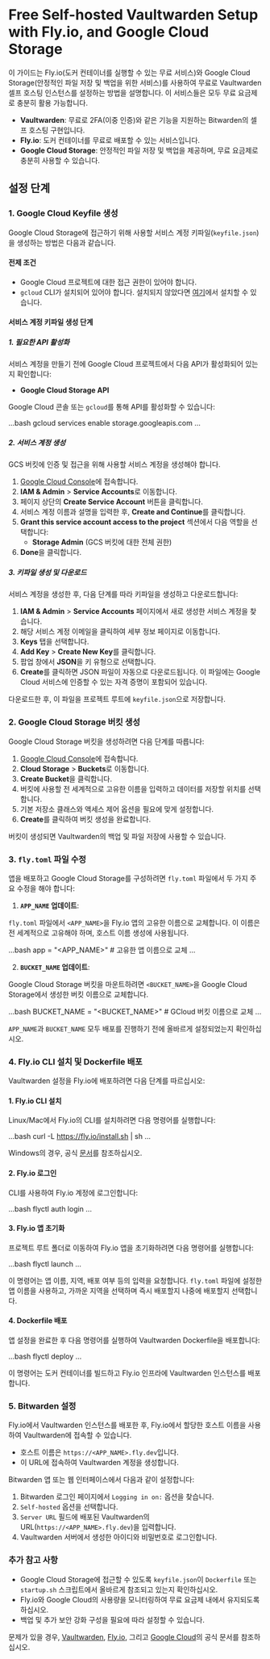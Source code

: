 # Free Self-hosted Vaultwarden Setup with Fly.io, and Google Cloud Storage

이 가이드는 Fly.io(도커 컨테이너를 실행할 수 있는 무료 서비스)와 Google Cloud Storage(안정적인 파일 저장 및 백업을 위한 서비스)를 사용하여 무료로 Vaultwarden 셀프 호스팅 인스턴스를 설정하는 방법을 설명합니다. 이 서비스들은 모두 무료 요금제로 충분히 활용 가능합니다.

- **Vaultwarden**: 무료로 2FA(이중 인증)와 같은 기능을 지원하는 Bitwarden의 셀프 호스팅 구현입니다.
- **Fly.io**: 도커 컨테이너를 무료로 배포할 수 있는 서비스입니다.
- **Google Cloud Storage**: 안정적인 파일 저장 및 백업을 제공하며, 무료 요금제로 충분히 사용할 수 있습니다.

## 설정 단계

### 1. Google Cloud Keyfile 생성

Google Cloud Storage에 접근하기 위해 사용할 서비스 계정 키파일(`keyfile.json`)을 생성하는 방법은 다음과 같습니다.

#### 전제 조건

- Google Cloud 프로젝트에 대한 접근 권한이 있어야 합니다.
- `gcloud` CLI가 설치되어 있어야 합니다. 설치되지 않았다면 [여기](https://cloud.google.com/sdk/docs/install)에서 설치할 수 있습니다.

#### 서비스 계정 키파일 생성 단계

##### 1. 필요한 API 활성화

서비스 계정을 만들기 전에 Google Cloud 프로젝트에서 다음 API가 활성화되어 있는지 확인합니다:
- **Google Cloud Storage API**

Google Cloud 콘솔 또는 `gcloud`를 통해 API를 활성화할 수 있습니다:

...bash
gcloud services enable storage.googleapis.com
...

##### 2. 서비스 계정 생성

GCS 버킷에 인증 및 접근을 위해 사용할 서비스 계정을 생성해야 합니다.

1. [Google Cloud Console](https://console.cloud.google.com/)에 접속합니다.
2. **IAM & Admin** > **Service Accounts**로 이동합니다.
3. 페이지 상단의 **Create Service Account** 버튼을 클릭합니다.
4. 서비스 계정 이름과 설명을 입력한 후, **Create and Continue**를 클릭합니다.
5. **Grant this service account access to the project** 섹션에서 다음 역할을 선택합니다:
   - **Storage Admin** (GCS 버킷에 대한 전체 권한)
6. **Done**을 클릭합니다.

##### 3. 키파일 생성 및 다운로드

서비스 계정을 생성한 후, 다음 단계를 따라 키파일을 생성하고 다운로드합니다:

1. **IAM & Admin** > **Service Accounts** 페이지에서 새로 생성한 서비스 계정을 찾습니다.
2. 해당 서비스 계정 이메일을 클릭하여 세부 정보 페이지로 이동합니다.
3. **Keys** 탭을 선택합니다.
4. **Add Key** > **Create New Key**를 클릭합니다.
5. 팝업 창에서 **JSON**을 키 유형으로 선택합니다.
6. **Create**를 클릭하면 JSON 파일이 자동으로 다운로드됩니다. 이 파일에는 Google Cloud 서비스에 인증할 수 있는 자격 증명이 포함되어 있습니다.

다운로드한 후, 이 파일을 프로젝트 루트에 `keyfile.json`으로 저장합니다.

### 2. Google Cloud Storage 버킷 생성

Google Cloud Storage 버킷을 생성하려면 다음 단계를 따릅니다:

1. [Google Cloud Console](https://console.cloud.google.com/)에 접속합니다.
2. **Cloud Storage** > **Buckets**로 이동합니다.
3. **Create Bucket**을 클릭합니다.
4. 버킷에 사용할 전 세계적으로 고유한 이름을 입력하고 데이터를 저장할 위치를 선택합니다.
5. 기본 저장소 클래스와 액세스 제어 옵션을 필요에 맞게 설정합니다.
6. **Create**를 클릭하여 버킷 생성을 완료합니다.

버킷이 생성되면 Vaultwarden의 백업 및 파일 저장에 사용할 수 있습니다.

### 3. `fly.toml` 파일 수정

앱을 배포하고 Google Cloud Storage를 구성하려면 `fly.toml` 파일에서 두 가지 주요 수정을 해야 합니다:

1. **`APP_NAME` 업데이트**:

`fly.toml` 파일에서 `<APP_NAME>`을 Fly.io 앱의 고유한 이름으로 교체합니다. 이 이름은 전 세계적으로 고유해야 하며, 호스트 이름 생성에 사용됩니다.

...bash
app = "<APP_NAME>"  # 고유한 앱 이름으로 교체
...

2. **`BUCKET_NAME` 업데이트**:

Google Cloud Storage 버킷을 마운트하려면 `<BUCKET_NAME>`을 Google Cloud Storage에서 생성한 버킷 이름으로 교체합니다.

...bash
BUCKET_NAME = "<BUCKET_NAME>"  # GCloud 버킷 이름으로 교체
...

`APP_NAME`과 `BUCKET_NAME` 모두 배포를 진행하기 전에 올바르게 설정되었는지 확인하십시오.

### 4. Fly.io CLI 설치 및 Dockerfile 배포

Vaultwarden 설정을 Fly.io에 배포하려면 다음 단계를 따르십시오:

#### 1. Fly.io CLI 설치

Linux/Mac에서 Fly.io의 CLI를 설치하려면 다음 명령어를 실행합니다:

...bash
curl -L https://fly.io/install.sh | sh
...

Windows의 경우, 공식 [문서](https://fly.io/docs/hands-on/install-flyctl/)를 참조하십시오.

#### 2. Fly.io 로그인

CLI를 사용하여 Fly.io 계정에 로그인합니다:

...bash
flyctl auth login
...

#### 3. Fly.io 앱 초기화

프로젝트 루트 폴더로 이동하여 Fly.io 앱을 초기화하려면 다음 명령어를 실행합니다:

...bash
flyctl launch
...

이 명령어는 앱 이름, 지역, 배포 여부 등의 입력을 요청합니다. `fly.toml` 파일에 설정한 앱 이름을 사용하고, 가까운 지역을 선택하며 즉시 배포할지 나중에 배포할지 선택합니다.

#### 4. Dockerfile 배포

앱 설정을 완료한 후 다음 명령어를 실행하여 Vaultwarden Dockerfile을 배포합니다:

...bash
flyctl deploy
...

이 명령어는 도커 컨테이너를 빌드하고 Fly.io 인프라에 Vaultwarden 인스턴스를 배포합니다.

### 5. Bitwarden 설정

Fly.io에서 Vaultwarden 인스턴스를 배포한 후, Fly.io에서 할당한 호스트 이름을 사용하여 Vaultwarden에 접속할 수 있습니다.

- 호스트 이름은 `https://<APP_NAME>.fly.dev`입니다.
- 이 URL에 접속하여 Vaultwarden 계정을 생성합니다.

Bitwarden 앱 또는 웹 인터페이스에서 다음과 같이 설정합니다:
1. Bitwarden 로그인 페이지에서 `Logging in on:` 옵션을 찾습니다.
2. `Self-hosted` 옵션을 선택합니다.
3. `Server URL` 필드에 배포된 Vaultwarden의 URL(`https://<APP_NAME>.fly.dev`)을 입력합니다.
4. Vaultwarden 서버에서 생성한 아이디와 비밀번호로 로그인합니다.

### 추가 참고 사항

- Google Cloud Storage에 접근할 수 있도록 `keyfile.json`이 `Dockerfile` 또는 `startup.sh` 스크립트에서 올바르게 참조되고 있는지 확인하십시오.
- Fly.io와 Google Cloud의 사용량을 모니터링하여 무료 요금제 내에서 유지되도록 하십시오.
- 백업 및 추가 보안 강화 구성을 필요에 따라 설정할 수 있습니다.

문제가 있을 경우, [Vaultwarden](https://github.com/dani-garcia/vaultwarden), [Fly.io](https://fly.io/docs/), 그리고 [Google Cloud](https://cloud.google.com/)의 공식 문서를 참조하십시오.